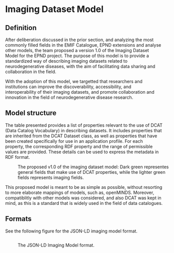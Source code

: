 # Imaging Dataset Model

## Definition

After deliberation discussed in the prior section, and analyzing the most commonly filled fields in the EMIF Catalogue, EPND extensions and analyse other models, the team proposed a version 1.0 of the Imaging Dataset Model for the EPND project. The purpose of this model is to provide a standardized way of describing imaging datasets related to neurodegenerative diseases, with the aim of facilitating data sharing and collaboration in the field. 

With the adoption of this model, we targetted that researchers and institutions can improve the discoverability, accessibility, and interoperability of their imaging datasets, and promote collaboration and innovation in the field of neurodegenerative disease research.

## Model structure

The table presented provides a list of properties relevant to the use of DCAT (Data Catalog Vocabulary) in describing datasets. It includes properties that are inherited from the DCAT Dataset class, as well as properties that have been created specifically for use in an application profile. For each property, the corresponding RDF property and the range of permissible values are provided. These details can be used to express the metadata in RDF format.


<figure style="width: 100%;">
    <div>
        <span id="imaging-dataset-model-silver" data-include-format="markdown" data-include="figures/imaging-dataset-model-silver-v1.0.md"></span>
    </div>
    <figcaption>The proposed v1.0 of the imaging dataset model: Dark green representes general fields that make use of DCAT properties, while the lighter green fields represents imaging fields.</figcaption>
</figure>

This proposed model is meant to be as simple as possible, without resorting to more elaborate mappings of models, such as, openMINDS. Moreover, compatiblitly with other models was considered, and also DCAT was kept in mind, as this is a standard that is widely used in the field of data catalogues.


## Formats

See the following figure for the JSON-LD imaging model format.

<figure style="width: 100%;">
    <pre id="imaging-model-json-ld" data-include-format="text" data-include="examples/dataset-simple.jsonld"></pre>
    <figcaption>The JSON-LD Imaging Model format.</figcaption>
</figure>
